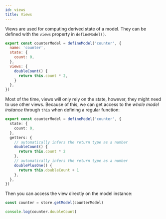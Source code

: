 ```yaml
---
id: views
title: Views
---
```


Views are used for computing derived state of a model. They can be defined with the `views` property in `defineModel()`.

```js
export const counterModel = defineModel('counter', {
  name: 'counter',
  state: {
    count: 0,
  },
  views: {
    doubleCount() {
      return this.count * 2,
    }
  },
})
```

Most of the time, views will only rely on the state, however, they might need to use other views. Because of this, we can get access to the _whole model instance_ through `this` when defining a regular function:

```ts
export const counterModel = defineModel('counter', {
  state: {
    count: 0,
  },
  getters: {
    // automatically infers the return type as a number
    doubleCount() {
      return this.count * 2
    },
    // automatically infers the return type as a number
    doublePlusOne() {
      return this.doubleCount + 1
    },
  },
})
```

Then you can access the view directly on the model instance:

```js
const counter = store.getModel(counterModel)

console.log(counter.doubleCount)
```
